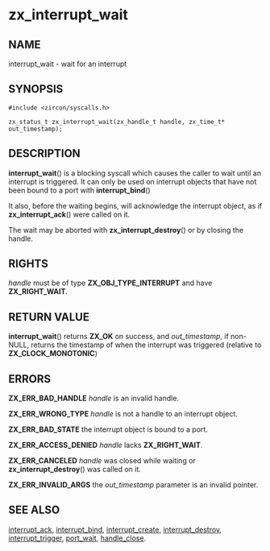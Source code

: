 # zx_interrupt_wait

## NAME

<!-- Updated by scripts/update-docs-from-abigen, do not edit this section manually. -->

interrupt_wait - wait for an interrupt

## SYNOPSIS

```
#include <zircon/syscalls.h>

zx_status_t zx_interrupt_wait(zx_handle_t handle, zx_time_t* out_timestamp);
```

## DESCRIPTION

**interrupt_wait**() is a blocking syscall which causes the caller to
wait until an interrupt is triggered.  It can only be used on interrupt
objects that have not been bound to a port with **interrupt_bind**()

It also, before the waiting begins, will acknowledge the interrupt object,
as if **zx_interrupt_ack**() were called on it.

The wait may be aborted with **zx_interrupt_destroy**() or by closing the handle.

## RIGHTS

<!-- Updated by scripts/update-docs-from-abigen, do not edit this section manually. -->

*handle* must be of type **ZX_OBJ_TYPE_INTERRUPT** and have **ZX_RIGHT_WAIT**.

## RETURN VALUE

**interrupt_wait**() returns **ZX_OK** on success, and *out_timestamp*, if
non-NULL, returns the timestamp of when the interrupt was triggered (relative
to **ZX_CLOCK_MONOTONIC**)

## ERRORS

**ZX_ERR_BAD_HANDLE** *handle* is an invalid handle.

**ZX_ERR_WRONG_TYPE** *handle* is not a handle to an interrupt object.

**ZX_ERR_BAD_STATE** the interrupt object is bound to a port.

**ZX_ERR_ACCESS_DENIED** *handle* lacks **ZX_RIGHT_WAIT**.

**ZX_ERR_CANCELED**  *handle* was closed while waiting or **zx_interrupt_destroy**() was called
on it.

**ZX_ERR_INVALID_ARGS** the *out_timestamp* parameter is an invalid pointer.

## SEE ALSO

[interrupt_ack](interrupt_ack.md),
[interrupt_bind](interrupt_bind.md),
[interrupt_create](interrupt_create.md),
[interrupt_destroy](interrupt_destroy.md),
[interrupt_trigger](interrupt_trigger.md),
[port_wait](port_wait.md),
[handle_close](handle_close.md).

